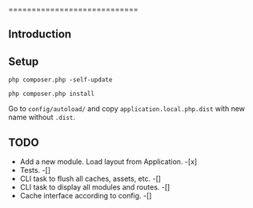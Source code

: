 
============================

Introduction
------------

Setup
------

`php composer.php -self-update`

`php composer.php install`

Go to `config/autoload/` and copy `application.local.php.dist` with new name without `.dist`.

TODO
----

* Add a new module. Load layout from Application. -[x]
* Tests. -[]
* CLI task to flush all caches, assets, etc. -[]
* CLI task to display all modules and routes. -[]
* Cache interface according to config. -[]
